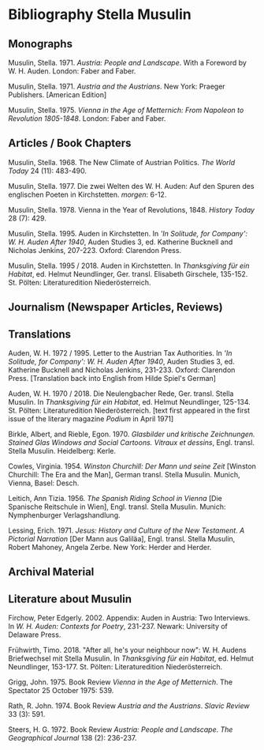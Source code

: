# Bibliography Stella Musulin


## Monographs
Musulin, Stella. 1971. *Austria: People and Landscape*. With a Foreword by W. H. Auden. London: Faber and Faber.

Musulin, Stella. 1971. *Austria and the Austrians*. New York: Praeger Publishers. [American Edition]

Musulin, Stella. 1975. *Vienna in the Age of Metternich: From Napoleon to Revolution 1805-1848*. London: Faber and Faber. 


## Articles / Book Chapters
Musulin, Stella. 1968. The New Climate of Austrian Politics. *The World Today* 24 (11): 483-490. 

Musulin, Stella. 1977. Die zwei Welten des W. H. Auden: Auf den Spuren des englischen Poeten in Kirchstetten. *morgen*: 6-12.

Musulin, Stella. 1978. Vienna in the Year of Revolutions, 1848. *History Today* 28 (7): 429. 

Musulin, Stella. 1995. Auden in Kirchstetten. In *'In Solitude, for Company': W. H. Auden After 1940*, Auden Studies 3, ed. Katherine Bucknell and Nicholas Jenkins, 207-223. Oxford: Clarendon Press.

Musulin, Stella. 1995 / 2018. Auden in Kirchstetten. In *Thanksgiving für ein Habitat*, ed. Helmut Neundlinger, Ger. transl. Elisabeth Girschele, 135-152. St. Pölten: Literaturedition Niederösterreich.


## Journalism (Newspaper Articles, Reviews)


## Translations

Auden, W. H. 1972 / 1995. Letter to the Austrian Tax Authorities. In *'In Solitude, for Company': W. H. Auden After 1940*, Auden Studies 3, ed. Katherine Bucknell and Nicholas Jenkins, 231-233. Oxford: Clarendon Press. [Translation back into English from Hilde Spiel's German]

Auden, W. H. 1970 / 2018. Die Neulengbacher Rede, Ger. transl. Stella Musulin. In *Thanksgiving für ein Habitat*, ed. Helmut Neundlinger, 125-134. St. Pölten: Literaturedition Niederösterreich. [text first appeared in the first issue of the literary magazine *Podium* in April 1971]

Birkle, Albert, and Rieble, Egon. 1970. *Glasbilder und kritische Zeichnungen. Stained Glas Windows and Social Cartoons. Vitraux et dessins*, Engl. transl. Stella Musulin. Heidelberg: Kerle. 

Cowles, Virginia. 1954. *Winston Churchill: Der Mann und seine Zeit* [Winston Churchill: The Era and the Man], German transl. Stella Musulin. Munich, Vienna, Basel: Desch. 

Leitich, Ann Tizia. 1956. *The Spanish Riding School in Vienna* [Die Spanische Reitschule in Wien], Engl. transl. Stella Musulin. Munich: Nymphenburger Verlagshandlung.  

Lessing, Erich. 1971. *Jesus: History and Culture of the New Testament. A Pictorial Narration* [Der Mann aus Galiläa], Engl. transl. Stella Musulin, Robert Mahoney, Angela Zerbe. New York: Herder and Herder.


## Archival Material 


## Literature about Musulin

Firchow, Peter Edgerly. 2002. Appendix: Auden in Austria: Two Interviews. In *W. H. Auden: Contexts for Poetry*, 231-237. Newark: University of Delaware Press.

Frühwirth, Timo. 2018. "After all, he's your neighbour now": W. H. Audens Briefwechsel mit Stella Musulin. In *Thanksgiving für ein Habitat*, ed. Helmut Neundlinger, 153-177. St. Pölten: Literaturedition Niederösterreich.

Grigg, John. 1975. Book Review *Vienna in the Age of Metternich*. The Spectator 25 October 1975: 539.

Rath, R. John. 1974. Book Review *Austria and the Austrians*. *Slavic Review* 33 (3): 591. 

Steers, H. G. 1972. Book Review *Austria: People and Landscape*. *The Geographical Journal* 138 (2): 236-237. 